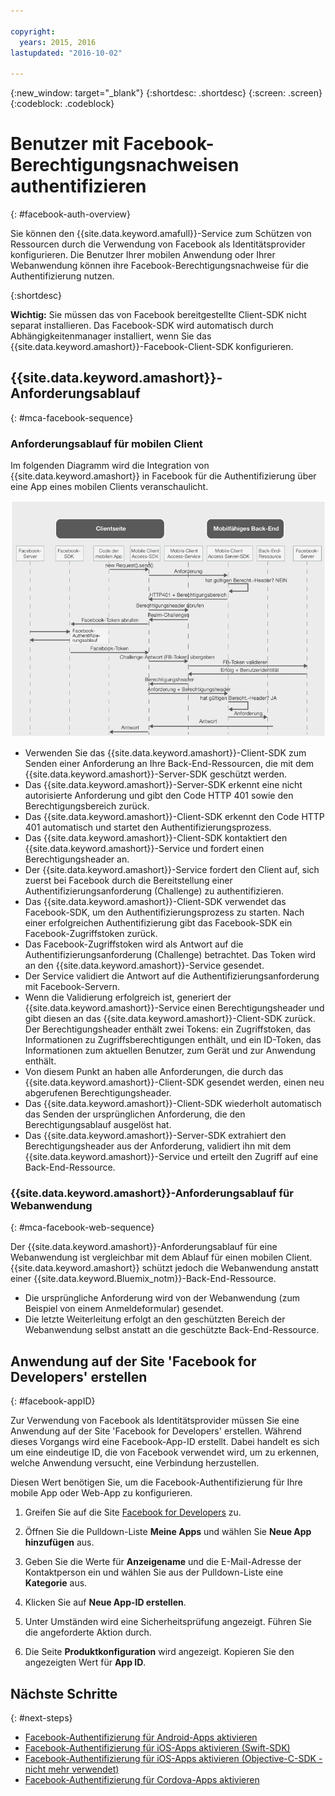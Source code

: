 ```yaml
---

copyright:
  years: 2015, 2016
lastupdated: "2016-10-02"

---
```

{:new_window: target="_blank"}
{:shortdesc: .shortdesc}
{:screen: .screen}
{:codeblock: .codeblock}

# Benutzer mit Facebook-Berechtigungsnachweisen authentifizieren
{: #facebook-auth-overview}

Sie können den {{site.data.keyword.amafull}}-Service zum Schützen von Ressourcen durch die Verwendung von Facebook als Identitätsprovider konfigurieren. Die Benutzer Ihrer mobilen Anwendung oder Ihrer Webanwendung können ihre Facebook-Berechtigungsnachweise für die Authentifizierung nutzen.

{:shortdesc}

**Wichtig:** Sie müssen das von Facebook bereitgestellte Client-SDK nicht separat installieren. Das Facebook-SDK wird automatisch durch Abhängigkeitenmanager installiert, wenn Sie das {{site.data.keyword.amashort}}-Facebook-Client-SDK konfigurieren.

## {{site.data.keyword.amashort}}-Anforderungsablauf
{: #mca-facebook-sequence}

### Anforderungsablauf für mobilen Client

Im folgenden Diagramm wird die Integration von {{site.data.keyword.amashort}} in Facebook für die Authentifizierung über eine App eines mobilen Clients veranschaulicht.

![Anforderungsablaufdiagramm für mobilen Client](images/mca-sequence-facebook.jpg)

* Verwenden Sie das {{site.data.keyword.amashort}}-Client-SDK zum Senden einer Anforderung an Ihre Back-End-Ressourcen, die mit dem {{site.data.keyword.amashort}}-Server-SDK geschützt werden.
* Das {{site.data.keyword.amashort}}-Server-SDK erkennt eine nicht autorisierte Anforderung und gibt den Code HTTP 401 sowie den Berechtigungsbereich zurück.
* Das {{site.data.keyword.amashort}}-Client-SDK erkennt den Code HTTP 401 automatisch und startet den Authentifizierungsprozess.
* Das {{site.data.keyword.amashort}}-Client-SDK kontaktiert den {{site.data.keyword.amashort}}-Service und fordert einen Berechtigungsheader an.
* Der {{site.data.keyword.amashort}}-Service fordert den Client auf, sich zuerst bei Facebook durch die Bereitstellung einer Authentifizierungsanforderung (Challenge) zu authentifizieren.
* Das {{site.data.keyword.amashort}}-Client-SDK verwendet das Facebook-SDK, um den Authentifizierungsprozess zu starten. Nach einer erfolgreichen Authentifizierung gibt das Facebook-SDK ein Facebook-Zugriffstoken zurück.
* Das Facebook-Zugriffstoken wird als Antwort auf die Authentifizierungsanforderung (Challenge) betrachtet. Das Token wird an den {{site.data.keyword.amashort}}-Service gesendet.
* Der Service validiert die Antwort auf die Authentifizierungsanforderung mit Facebook-Servern.
* Wenn die Validierung erfolgreich ist, generiert der {{site.data.keyword.amashort}}-Service einen Berechtigungsheader und gibt diesen an das {{site.data.keyword.amashort}}-Client-SDK zurück. Der Berechtigungsheader enthält zwei Tokens: ein Zugriffstoken, das Informationen zu Zugriffsberechtigungen enthält, und ein ID-Token, das Informationen zum aktuellen Benutzer, zum Gerät und zur Anwendung enthält.
* Von diesem Punkt an haben alle Anforderungen, die durch das {{site.data.keyword.amashort}}-Client-SDK gesendet werden, einen neu abgerufenen Berechtigungsheader.
* Das {{site.data.keyword.amashort}}-Client-SDK wiederholt automatisch das Senden der ursprünglichen Anforderung, die den Berechtigungsablauf ausgelöst hat.
* Das {{site.data.keyword.amashort}}-Server-SDK extrahiert den Berechtigungsheader aus der Anforderung, validiert ihn mit dem {{site.data.keyword.amashort}}-Service und erteilt den Zugriff auf eine Back-End-Ressource.

### {{site.data.keyword.amashort}}-Anforderungsablauf für Webanwendung
{: #mca-facebook-web-sequence}

Der {{site.data.keyword.amashort}}-Anforderungsablauf für eine Webanwendung ist vergleichbar mit dem Ablauf für einen mobilen Client. {{site.data.keyword.amashort}} schützt jedoch die Webanwendung anstatt einer {{site.data.keyword.Bluemix_notm}}-Back-End-Ressource.

  * Die ursprüngliche Anforderung wird von der Webanwendung (zum Beispiel von einem Anmeldeformular) gesendet.
  * Die letzte Weiterleitung erfolgt an den geschützten Bereich der Webanwendung selbst anstatt an die geschützte Back-End-Ressource.


## Anwendung auf der Site 'Facebook for Developers' erstellen
{: #facebook-appID}

Zur Verwendung von Facebook als Identitätsprovider müssen Sie eine Anwendung auf der Site 'Facebook for Developers' erstellen. Während dieses Vorgangs wird eine Facebook-App-ID erstellt. Dabei handelt es sich um eine eindeutige ID, die von Facebook verwendet wird, um zu erkennen, welche Anwendung versucht, eine Verbindung herzustellen.

Diesen Wert benötigen Sie, um die Facebook-Authentifizierung für Ihre mobile App oder Web-App zu konfigurieren.

1. Greifen Sie auf die Site [Facebook for Developers](https://developers.facebook.com) zu.

1. Öffnen Sie die Pulldown-Liste **Meine Apps** und wählen Sie **Neue App hinzufügen** aus.

1. Geben Sie die Werte für **Anzeigename** und die E-Mail-Adresse der Kontaktperson ein und wählen Sie aus der Pulldown-Liste eine **Kategorie** aus.

1. Klicken Sie auf **Neue App-ID erstellen**.

1. Unter Umständen wird eine Sicherheitsprüfung angezeigt. Führen Sie die angeforderte Aktion durch.

1. Die Seite **Produktkonfiguration** wird angezeigt. Kopieren Sie den angezeigten Wert für **App ID**.

## Nächste Schritte
{: #next-steps}

* [Facebook-Authentifizierung für Android-Apps aktivieren](facebook-auth-android.html)
* [Facebook-Authentifizierung für iOS-Apps aktivieren (Swift-SDK)](facebook-auth-ios-swift-sdk.html)
* [Facebook-Authentifizierung für iOS-Apps aktivieren (Objective-C-SDK - nicht mehr verwendet)](facebook-auth-ios.html)
* [Facebook-Authentifizierung für Cordova-Apps aktivieren](facebook-auth-cordova.html)
